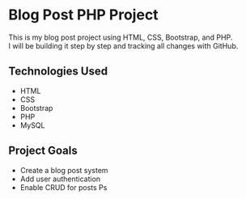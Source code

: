 # Blog Post PHP Project

This is my blog post project using HTML, CSS, Bootstrap, and PHP.  
I will be building it step by step and tracking all changes with GitHub.

## Technologies Used
- HTML
- CSS
- Bootstrap
- PHP
- MySQL

## Project Goals
- Create a blog post system
- Add user authentication
- Enable CRUD for posts
Ps